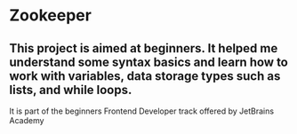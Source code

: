 # Zookeeper

This project is aimed at beginners. It helped me understand some syntax basics and learn how to work with variables, data storage types such as lists, and while loops.
---
It is part of the beginners Frontend Developer track offered by JetBrains Academy
